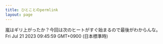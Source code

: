 ```yaml
---
title: ひとことのpermlink
layout: page
---
```

<div class="box" dt="1689900359430">
  嵐はギリ上がったか？今回は次のヒートがすぐ始まるので最後がわからんな。
  <div class="content is-small">Fri Jul 21 2023 09:45:59 GMT+0900 (日本標準時)</div>
</div>